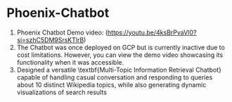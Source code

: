 # Phoenix-Chatbot
1. Phoenix Chatbot Demo video: (https://youtu.be/4ksBrPvaVI0?si=szhC5DM9SrsKTlrB)
2. The Chatbot was once deployed on GCP but is currently inactive due to cost limitations. However, you can view the demo video showcasing its functionality when it was accessible.
3. Designed a versatile \textbf{Multi-Topic Information Retrieval Chatbot} capable of handling casual conversation and responding to queries about 10 distinct Wikipedia topics, while also generating dynamic visualizations of search results

